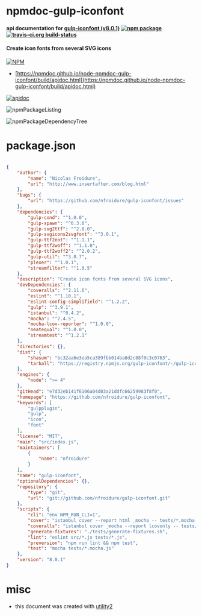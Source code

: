 # npmdoc-gulp-iconfont

#### api documentation for  [gulp-iconfont (v8.0.1)](https://github.com/nfroidure/gulp-iconfont)  [![npm package](https://img.shields.io/npm/v/npmdoc-gulp-iconfont.svg?style=flat-square)](https://www.npmjs.org/package/npmdoc-gulp-iconfont) [![travis-ci.org build-status](https://api.travis-ci.org/npmdoc/node-npmdoc-gulp-iconfont.svg)](https://travis-ci.org/npmdoc/node-npmdoc-gulp-iconfont)

#### Create icon fonts from several SVG icons

[![NPM](https://nodei.co/npm/gulp-iconfont.png?downloads=true&downloadRank=true&stars=true)](https://www.npmjs.com/package/gulp-iconfont)

- [https://npmdoc.github.io/node-npmdoc-gulp-iconfont/build/apidoc.html](https://npmdoc.github.io/node-npmdoc-gulp-iconfont/build/apidoc.html)

[![apidoc](https://npmdoc.github.io/node-npmdoc-gulp-iconfont/build/screenCapture.buildCi.browser.%252Ftmp%252Fbuild%252Fapidoc.html.png)](https://npmdoc.github.io/node-npmdoc-gulp-iconfont/build/apidoc.html)

![npmPackageListing](https://npmdoc.github.io/node-npmdoc-gulp-iconfont/build/screenCapture.npmPackageListing.svg)

![npmPackageDependencyTree](https://npmdoc.github.io/node-npmdoc-gulp-iconfont/build/screenCapture.npmPackageDependencyTree.svg)



# package.json

```json

{
    "author": {
        "name": "Nicolas Froidure",
        "url": "http://www.insertafter.com/blog.html"
    },
    "bugs": {
        "url": "https://github.com/nfroidure/gulp-iconfont/issues"
    },
    "dependencies": {
        "gulp-cond": "^1.0.0",
        "gulp-spawn": "^0.3.0",
        "gulp-svg2ttf": "^2.0.0",
        "gulp-svgicons2svgfont": "^3.0.1",
        "gulp-ttf2eot": "^1.1.1",
        "gulp-ttf2woff": "^1.1.0",
        "gulp-ttf2woff2": "^2.0.2",
        "gulp-util": "^3.0.7",
        "plexer": "^1.0.1",
        "streamfilter": "^1.0.5"
    },
    "description": "Create icon fonts from several SVG icons",
    "devDependencies": {
        "coveralls": "^2.11.6",
        "eslint": "^1.10.1",
        "eslint-config-simplifield": "^1.2.2",
        "gulp": "^3.9.1",
        "istanbul": "^0.4.2",
        "mocha": "^2.4.5",
        "mocha-lcov-reporter": "^1.0.0",
        "neatequal": "^1.0.0",
        "streamtest": "^1.2.1"
    },
    "directories": {},
    "dist": {
        "shasum": "bc32aa6e3ea5ca389fbb014ba8d2c08f0c3c0763",
        "tarball": "https://registry.npmjs.org/gulp-iconfont/-/gulp-iconfont-8.0.1.tgz"
    },
    "engines": {
        "node": ">= 4"
    },
    "gitHead": "e7d32eb141f6106a04d03a21ddfc66259983f8f0",
    "homepage": "https://github.com/nfroidure/gulp-iconfont",
    "keywords": [
        "gulpplugin",
        "gulp",
        "icon",
        "font"
    ],
    "license": "MIT",
    "main": "src/index.js",
    "maintainers": [
        {
            "name": "nfroidure"
        }
    ],
    "name": "gulp-iconfont",
    "optionalDependencies": {},
    "repository": {
        "type": "git",
        "url": "git://github.com/nfroidure/gulp-iconfont.git"
    },
    "scripts": {
        "cli": "env NPM_RUN_CLI=1",
        "cover": "istanbul cover --report html _mocha -- tests/*.mocha.js -R spec -t 5000",
        "coveralls": "istanbul cover _mocha --report lcovonly -- tests/*.mocha.js -R spec -t 5000 && cat ./coverage/lcov.info | coveralls && rm -rf ./coverage",
        "generate-fixtures": "./tests/generate-fixtures.sh",
        "lint": "eslint src/*.js tests/*.js",
        "preversion": "npm run lint && npm test",
        "test": "mocha tests/*.mocha.js"
    },
    "version": "8.0.1"
}
```



# misc
- this document was created with [utility2](https://github.com/kaizhu256/node-utility2)
